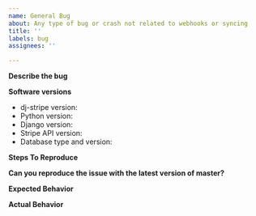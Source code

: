 ```yaml
---
name: General Bug
about: Any type of bug or crash not related to webhooks or syncing
title: ''
labels: bug
assignees: ''

---
```


**Describe the bug**
<!-- A clear and concise description of what the bug is. Make sure not to include private keys or live customer information. -->

**Software versions**
- dj-stripe version:
- Python version:
- Django version:
- Stripe API version:
- Database type and version:

**Steps To Reproduce**
<!-- Please tell us how to reproduce the issue. Use numbered steps. Make sure not to include private keys or live customer information. -->

**Can you reproduce the issue with the latest version of master?**
<!-- Yes or No -->

**Expected Behavior**
<!-- Please clearly and concisely describe what should happen after following the reproduction steps -->

**Actual Behavior**
<!-- Please clearly and concisely describe what actually happens after following the reproduction steps. Include a traceback if you have it, but ENSURE YOU REDACT IT  -->
